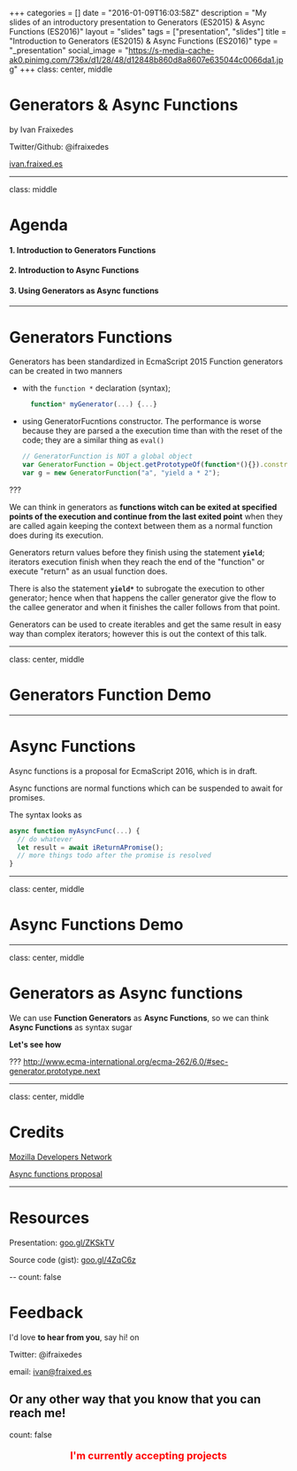 +++
categories = []
date = "2016-01-09T16:03:58Z"
description = "My slides of an introductory presentation to Generators (ES2015) & Async Functions (ES2016)"
layout = "slides"
tags = ["presentation", "slides"]
title = "Introduction to Generators (ES2015) & Async Functions (ES2016)"
type = "_presentation"
social_image = "https://s-media-cache-ak0.pinimg.com/736x/d1/28/48/d12848b860d8a8607e635044c0066da1.jpg"
+++
class: center, middle

# Generators & Async Functions

by Ivan Fraixedes

Twitter/Github: @ifraixedes

[ivan.fraixed.es](http://ivan.fraixed.es)

---

class: middle

# Agenda

#### 1. Introduction to Generators Functions
#### 2. Introduction to Async Functions
#### 3. Using Generators as Async functions


---

# Generators Functions

Generators has been standardized in EcmaScript 2015
Function generators can be created in two manners

* with the `function *` declaration (syntax);
  ```js
    function* myGenerator(...) {...}
  ```
* using GeneratorFucntions constructor. The performance is worse because they are parsed a the execution time than with the reset of the code; they are a similar thing as `eval()`
  ```js
  // GeneratorFunction is NOT a global object
  var GeneratorFunction = Object.getPrototypeOf(function*(){}).constructor
  var g = new GeneratorFunction("a", "yield a * 2");
  ```

???

We can think in generators as __functions witch can be exited at specified points of the execution and continue from the last exited point__ when they are called again keeping the context between them as a normal function does during its execution.

Generators return values before they finish using the statement __`yield`__; iterators execution finish when they reach the end of the "function" or execute "return" as an usual function does.

There is also the statement __`yield*`__ to subrogate the execution to other generator; hence when that happens the caller generator give the flow to the callee generator and when it finishes the caller follows from that point.

Generators can be used to create iterables and get the same result in easy way than complex iterators; however this is out the context of this talk.

---

class: center, middle

# Generators Function Demo

---

# Async Functions

Async functions is a proposal for EcmaScript 2016, which is in draft.

Async functions are normal functions which can be suspended to await for promises.

The syntax looks as
  ```js
  async function myAsyncFunc(...) {
    // do whatever
    let result = await iReturnAPromise();
    // more things todo after the promise is resolved
  }
  ```

---
class: center, middle

# Async Functions Demo

---
class: center, middle

# Generators as Async functions

We can use __Function Generators__ as __Async Functions__, so we can think __Async Functions__ as syntax sugar

__Let's see how__

???
http://www.ecma-international.org/ecma-262/6.0/#sec-generator.prototype.next

---

class: center, middle


# Credits

[Mozilla Developers Network](https://developer.mozilla.org/)

[Async functions proposal](http://tc39.github.io/ecmascript-asyncawait/)

---

# Resources

Presentation: [goo.gl/ZKSkTV](http://blog.fraixed.es/slides/bcnjs-201601)

Source code (gist): [goo.gl/4ZqC6z](https://gist.github.com/ifraixedes/62a7155b87e7e7d0c71d)

--
count: false
# Feedback

I'd love __to hear from you__, say hi! on

Twitter: @ifraixedes

email: ivan@fraixed.es

Or any other way that you know that you can reach me!
--
count: false
<p style="color:red;font-weight:bold;font-size:1.3em;text-align:center">I'm currently accepting projects<p>
